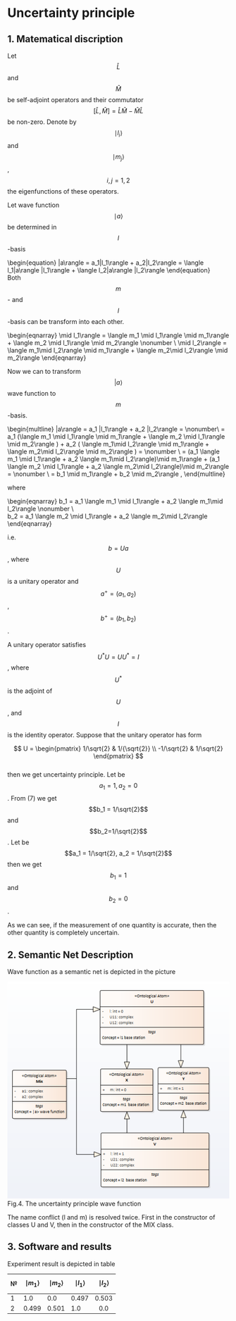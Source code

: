 # Uncertainty principle
## 1. Matematical discription
Let $$\hat {L}$$ and $$\hat {M}$$ be  self-adjoint operators and their commutator $$[{\hat {L}},{\hat {M}}]={\hat {L}}{\hat {M}}-{\hat {M}}{\hat {L}}$$ be non-zero. Denote by $$\mid l_i\rangle$$ and $$\mid m_j\rangle$$, $$i,j=1,2$$ the eigenfunctions of these operators.

Let wave function $$\mid a\rangle$$ be determined in $$l$$-basis

\begin{equation}
	|a\rangle = a_1|l_1\rangle   + a_2|l_2\rangle
              = \langle l_1|a\rangle |l_1\rangle   + \langle l_2|a\rangle |l_2\rangle
\end{equation}  
Both $$m$$- and $$l$$-basis can be transform into each other.

\begin{eqnarray}
	\mid l_1\rangle = \langle m_1 \mid l_1\rangle \mid m_1\rangle   + \langle m_2 \mid l_1\rangle \mid m_2\rangle \nonumber \\
	  	\mid l_2\rangle = \langle m_1\mid l_2\rangle \mid m_1\rangle   + \langle m_2\mid l_2\rangle \mid m_2\rangle
\end{eqnarray}

Now we can to transform $$|a\rangle$$ wave function to $$m$$-basis.

\begin{multline}
	|a\rangle   =  a_1 |l_1\rangle   + a_2 |l_2\rangle = \nonumber\\
	  =  a_1 (\langle m_1 \mid l_1\rangle \mid m_1\rangle   + \langle m_2 \mid l_1\rangle \mid m_2\rangle )   +
	a_2 ( \langle m_1\mid l_2\rangle \mid m_1\rangle   + \langle m_2\mid l_2\rangle \mid m_2\rangle ) = \nonumber \\
	= (a_1 \langle m_1 \mid l_1\rangle + a_2  \langle m_1\mid l_2\rangle)\mid m_1\rangle +
	(a_1 \langle m_2 \mid l_1\rangle + a_2  \langle m_2\mid l_2\rangle)\mid m_2\rangle = \nonumber \\
	= b_1 \mid m_1\rangle + b_2 \mid m_2\rangle ,
\end{multline}  

where  

\begin{eqnarray}
b_1 = a_1 \langle m_1 \mid l_1\rangle + a_2  \langle m_1\mid l_2\rangle \nonumber \\  
b_2 = a_1 \langle m_2 \mid l_1\rangle + a_2  \langle m_2\mid l_2\rangle
\end{eqnarray}  

i.e. $$ b = Ua $$, where $$U$$ is a unitary operator and $$a^+=(a_1,a_2)$$, $$b^+=(b_1,b_2)$$.
<!---
% https://en.wikipedia.org/wiki/Unitary_operator
-->
A unitary operator satisfies $$U^*U = UU^* = I$$, where $$U^*$$ is the adjoint of $$U$$, and $$I$$ is the identity operator. Suppose that the unitary operator has form

$$
U =
\begin{pmatrix}
	1/\sqrt{2} & 1/{\sqrt{2}}  \\
	-1/\sqrt{2} & 1/\sqrt{2}
\end{pmatrix}
$$  
then we get uncertainty principle.
Let be $$a_1 = 1, a_2 = 0$$. From (7) we get $$b_1 = 1/\sqrt{2}$$ and $$b_2=1/\sqrt{2}$$. Let be $$a_1 = 1/\sqrt{2}, a_2 = 1/\sqrt{2}$$ then we get $$b_1 = 1$$ and $$b_2=0$$.

As we can see, if the measurement of one quantity is accurate, then the other quantity is completely uncertain.

## 2. Semantic Net Description
Wave function as a semantic net is depicted in the picture  

![Image](uncertainty.png)
Fig.4. The uncertainty principle wave function  

The name conflict (l and m) is resolved twice. First in the constructor of classes U and V, then in the constructor of the MIX class.

## 3. Software and results

Experiment result is depicted in table

| №   | $$\mid m_1\rangle$$   |$$\mid m_2\rangle$$  | $$\mid l_1\rangle$$   | $$\mid l_2\rangle$$ |
| --- | ---- | --- | ---- | :----------: |
| 1   | 1.0 | 0.0 | 0.497 | 0.503         |
| 2   | 0.499 | 0.501 | 1.0 | 0.0         |
